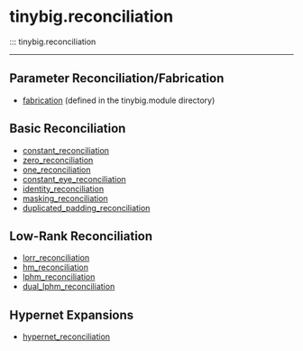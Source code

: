 # tinybig.reconciliation

::: tinybig.reconciliation

---------------------------------------

## Parameter Reconciliation/Fabrication
* [fabrication](../module/fabrication.md) (defined in the tinybig.module directory)

## Basic Reconciliation
* [constant_reconciliation](constant_reconciliation.md)
* [zero_reconciliation](zero_reconciliation.md)
* [one_reconciliation](one_reconciliation.md)
* [constant_eye_reconciliation](constant_eye_reconciliation.md)
* [identity_reconciliation](identity_reconciliation.md)
* [masking_reconciliation](masking_reconciliation.md)
* [duplicated_padding_reconciliation](duplicated_padding_reconciliation.md)

## Low-Rank Reconciliation
* [lorr_reconciliation](lorr_reconciliation.md)
* [hm_reconciliation](hm_reconciliation.md)
* [lphm_reconciliation](lphm_reconciliation.md)
* [dual_lphm_reconciliation](dual_lphm_reconciliation.md)

## Hypernet Expansions
* [hypernet_reconciliation](hypernet_reconciliation.md)
